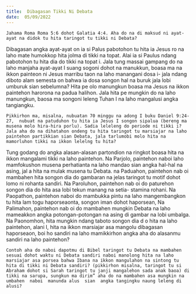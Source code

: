 ```yaml
---
title:  Dibagasan Tikki Ni Debata
date:  05/09/2022
---
```


`Jahama Roma Roma 5:6 dohot Galatia 4:4. Aha do na di maksud ni ayat-ayat na didok tu hita taringot tu tikki ni Debata?`

Dibagasan  angka  ayat-ayat  on  ia  si Palus  pabotohon  tu hita  ia  Jesus  ro  na laho mate  humokkop  hita jolma  di tikki  na topat.  Alai  ia si Paulus   ndang  pabotohon  tu hita dia do tikki na topat i.  Jala tung  massai  gampang  do  na laho  manjaha  ayat-ayat I suang sogoni dohot  na manukkun,  boasa ma na ikkon painteon ni Jesus marribu  taon  na  laho manangani dosa i- jala ndang  diboto alam semesta on bahwa ia dosa songon hal na buruk jala lobi umburuk sian sebelumna?  Hita  pe olo manungkun  boasa  ma  Jesus  na ikkon  paintehon  harorona  na  padua halihon.  Jala hita  pe mungkin do na laho  manungkun, baosa ma songoni  leleng  Tuhan  I na laho  mangalusi  angka tangiangku.

`Pikkirhon ma, misalna, nubuatan 70 minggu na adong I buku Daniel 9:24-27,  nubuat na patuduhon tu hita ia Jesus I songon sipalua (bereng ma musena molo hira-hira porlu). Sadia leleleng do periode ni tikki i? Jala aha do na dihatahon ondeng tu hita taringot tu marsiajar na laho paintehon partikkian sian Debata, jala tarlumobi molo hita na mamorluhon tikki na ikkon lelelng tu hita?`

Tung  godang do angka alasan-alasan  partondion na ringkot boasa hita na ikkon mangalami  tikki  na laho paintehon.  Na Parjolo, paintehon naboi  laho mamfokushon  musena perhatianta  na laho  mandao sian angka hal-hal na asing, jal a hita na mulak musena tu Debata. na Paduahon,  paintehon  nab oi  mambahen  hita songon  dia do gambaran  na jelas taringot tu motif  dohot  lomo ni rohanta  sandiri.  Na Paroluhon, paintehon  nab oi  do paturehon songon dia do hita asa lobi tekun  manang  na setia- stamina rohani.  Na Paopathon, paintehon  naboi do mambukka pintu na laho mangembangkon tu  hita lam togu haporseaonta, songon iman dohot haporsean, Na Palimahon, paintehon  nab oi do mambahen mungkin Debata na laho mameakkon angka potongan-potongan na asing di gambar na lobi umbalga. Na Paonomhon, hita mungkin ndang  taboto songon dia d o hita na laho paintehon, alani I, hita na ikkon marsiajar asa mangolu dibagasan haporseaon, boi ho sandiri na laho mamikkirhon  angka aha do alasanmu sandiri na laho paintehon?

`Contoh aha do naboi dapotmu di Bibel taringot tu Debata na mambahen sesuai dohot waktu ni Debata sandiri naboi manolong hita na laho marsiajar asa porsea bahwa Ibana na ikkon mangulahon na sintong tu hita di tikki ni Debata sandiri? (pikkirhon misalna, taringot tu si Abraham dohot si Sarah taringot tu janji mangalehon sada anak baoa) di tikki na sarupa, sungkun ma dirim” aha do na mambahen asa mungkin na umbahen  naboi  manunda alus  sian  angka tangingku naung leleng di alusi?`